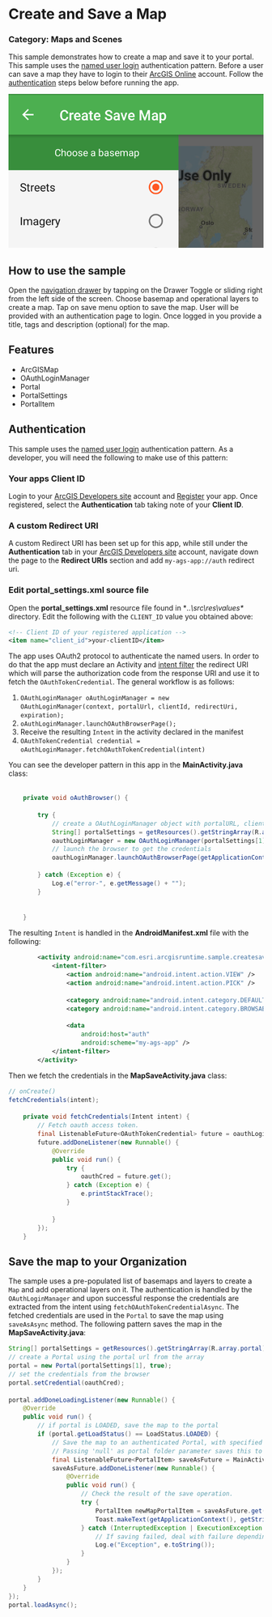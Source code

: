# Create and Save a Map
### Category: Maps and Scenes
This sample demonstrates how to create a map and save it to your portal. This sample uses the [named user login](https://developers.arcgis.com/authentication/#named-user-login) authentication pattern.  Before a user can save a map they have to login to their [ArcGIS Online](https://www.arcgis.com/) account. Follow the [authentication](#authentication) steps below before running the app.  

![author-map](create-save-map.png)

## How to use the sample
Open the [navigation drawer](https://developer.android.com/training/implementing-navigation/nav-drawer.html) by tapping on the Drawer Toggle or sliding right from the left side of the screen. Choose basemap and operational layers to create a map. Tap on save menu option to save the map. User will be provided with an authentication page to login.  Once logged in you provide a title, tags and description (optional) for the map.

## Features
* ArcGISMap
* OAuthLoginManager
* Portal
* PortalSettings
* PortalItem

## Authentication
This sample uses the [named user login](https://developers.arcgis.com/authentication/#named-user-login) authentication pattern.  As a developer, you will need the following to make use of this pattern:  

### Your apps **Client ID**
Login to your [ArcGIS Developers site](http://developers.arcgis.com) account and [Register](https://developers.arcgis.com/applications/#/new/) your app.  Once registered, select the **Authentication** tab taking note of your **Client ID**.

### A custom **Redirect URI**

A custom Redirect URI has been set up for this app, while still under the **Authentication** tab in your [ArcGIS Developers site](http://developers.arcgis.com) account, navigate down the page to the **Redirect URIs** section and add `my-ags-app://auth` redirect uri. 

### Edit **portal_settings.xml** source file
Open the **portal_settings.xml** resource file found in **..\src\res\values\** directory.  Edit the following with the `CLIENT_ID` value you obtained above:  

```xml
<!-- Client ID of your registered application --> 
<item name="client_id">your-clientID</item> 
```

The app uses OAuth2 protocol to authenticate the named users.  In order to do that the app must declare an Activity and [intent filter](https://developer.android.com/guide/components/intents-filters.html) the redirect URI which will parse the authorization code from the response URI and use it to fetch the `OAuthTokenCredential`.  The general workflow is as follows: 

1. `OAuthLoginManager oAuthLoginManager = new OAuthLoginManager(context, portalUrl, clientId, redirectUri, expiration);`
2. `oAuthLoginManager.launchOAuthBrowserPage();`
3. Receive the resulting `Intent` in the activity declared in the manifest
4. `OAuthTokenCredential credential = oAuthLoginManager.fetchOAuthTokenCredential(intent)`


You can see the developer pattern in this app in the **MainActivity.java** class:

```java

    private void oAuthBrowser() {

        try {
            // create a OAuthLoginManager object with portalURL, clientID, redirectUri and expiration
            String[] portalSettings = getResources().getStringArray(R.array.portal);
            oauthLoginManager = new OAuthLoginManager(portalSettings[1], portalSettings[2], portalSettings[3], 0);
            // launch the browser to get the credentials
            oauthLoginManager.launchOAuthBrowserPage(getApplicationContext());

        } catch (Exception e) {
            Log.e("error-", e.getMessage() + "");
        }


    }
```


The resulting `Intent` is handled in the **AndroidManifest.xml** file with the following:

```xml
        <activity android:name="com.esri.arcgisruntime.sample.createsavemap.MapSaveActivity">
            <intent-filter>
                <action android:name="android.intent.action.VIEW" />
                <action android:name="android.intent.action.PICK" />

                <category android:name="android.intent.category.DEFAULT" />
                <category android:name="android.intent.category.BROWSABLE" />

                <data
                    android:host="auth"
                    android:scheme="my-ags-app" />
            </intent-filter>
        </activity>

```

Then we fetch the credentials in the **MapSaveActivity.java** class:

```java
// onCreate()
fetchCredentials(intent);

    private void fetchCredentials(Intent intent) {
        // Fetch oauth access token.
        final ListenableFuture<OAuthTokenCredential> future = oauthLoginManager.fetchOAuthTokenCredentialAsync(intent);
        future.addDoneListener(new Runnable() {
            @Override
            public void run() {
                try {
                    oauthCred = future.get();
                } catch (Exception e) {
                    e.printStackTrace();
                }

            }
        });
    }

```

## Save the map to your Organization
The sample uses a pre-populated list of basemaps and layers to create a ```Map``` and add operational layers on it. The authentication is handled by the ```OAuthLoginManager``` and upon successful response the credentials are extracted from the intent using ```fetchOAuthTokenCredentialAsync```. The fetched credentials are used in the ```Portal``` to save the map using ```saveAsAsync``` method.  The following pattern saves the map in the **MapSaveActivity.java**:

```java
String[] portalSettings = getResources().getStringArray(R.array.portal);
// create a Portal using the portal url from the array
portal = new Portal(portalSettings[1], true);
// set the credentials from the browser
portal.setCredential(oauthCred);

portal.addDoneLoadingListener(new Runnable() {
    @Override
    public void run() {
        // if portal is LOADED, save the map to the portal
        if (portal.getLoadStatus() == LoadStatus.LOADED) {
            // Save the map to an authenticated Portal, with specified title, tags, description, and thumbnail.
            // Passing 'null' as portal folder parameter saves this to users root folder.
            final ListenableFuture<PortalItem> saveAsFuture = MainActivity.mMap.saveAsAsync(portal, null, mTitle, mTagsList, mDescription, null);
            saveAsFuture.addDoneListener(new Runnable() {
                @Override
                public void run() {
                    // Check the result of the save operation.
                    try {
                        PortalItem newMapPortalItem = saveAsFuture.get();
                        Toast.makeText(getApplicationContext(), getString(R.string.map_successful), Toast.LENGTH_SHORT).show();
                    } catch (InterruptedException | ExecutionException e) {
                        // If saving failed, deal with failure depending on the cause...
                        Log.e("Exception", e.toString());
                    }
                }
            });
        }
    }
});
portal.loadAsync();
```
